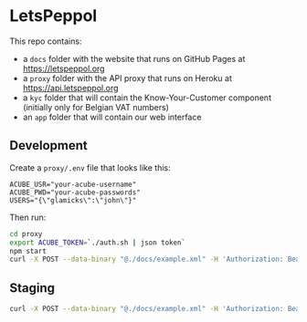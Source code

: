 # LetsPeppol

This repo contains:
* a `docs` folder with the website that runs on GitHub Pages at https://letspeppol.org
* a `proxy` folder with the API proxy that runs on Heroku at https://api.letspeppol.org
* a `kyc` folder that will contain the Know-Your-Customer component (initially only for Belgian VAT numbers)
* an `app` folder that will contain our web interface

## Development
Create a `proxy/.env` file that looks like this:
```
ACUBE_USR="your-acube-username"
ACUBE_PWD="your-acube-passwords"
USERS="{\"glamicks\":\"john\"}"
```

Then run:
```sh
cd proxy
export ACUBE_TOKEN=`./auth.sh | json token`
npm start
curl -X POST --data-binary "@./docs/example.xml" -H 'Authorization: Bearer glamicks' http://localhost:3000/send
```

## Staging
```sh
curl -X POST --data-binary "@./docs/example.xml" -H 'Authorization: Bearer glamicks' https://api.letspeppol.org/send
```